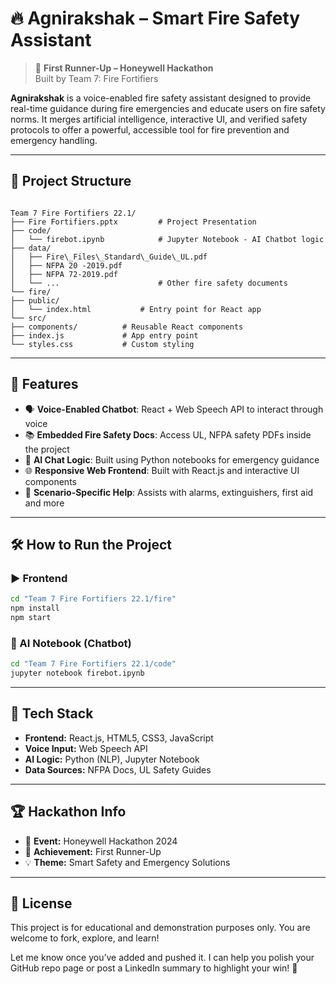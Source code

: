 
# 🔥 Agnirakshak – Smart Fire Safety Assistant

> 🥈 **First Runner-Up – Honeywell Hackathon**  
> Built by Team 7: Fire Fortifiers

**Agnirakshak** is a voice-enabled fire safety assistant designed to provide real-time guidance during fire emergencies and educate users on fire safety norms. It merges artificial intelligence, interactive UI, and verified safety protocols to offer a powerful, accessible tool for fire prevention and emergency handling.

---

## 📁 Project Structure

```

Team 7 Fire Fortifiers 22.1/
├── Fire Fortifiers.pptx         # Project Presentation
├── code/
│   └── firebot.ipynb            # Jupyter Notebook - AI Chatbot logic
├── data/
│   ├── Fire\_Files\_Standard\_Guide\_UL.pdf
│   ├── NFPA 20 -2019.pdf
│   ├── NFPA 72-2019.pdf
│   └── ...                      # Other fire safety documents
└── fire/
├── public/
│   └── index.html           # Entry point for React app
└── src/
├── components/          # Reusable React components
├── index.js             # App entry point
└── styles.css           # Custom styling

````

---

## 🚀 Features

- 🗣️ **Voice-Enabled Chatbot**: React + Web Speech API to interact through voice
- 📚 **Embedded Fire Safety Docs**: Access UL, NFPA safety PDFs inside the project
- 🧠 **AI Chat Logic**: Built using Python notebooks for emergency guidance
- 🌐 **Responsive Web Frontend**: Built with React.js and interactive UI components
- 🧯 **Scenario-Specific Help**: Assists with alarms, extinguishers, first aid and more

---

## 🛠️ How to Run the Project

### ▶️ Frontend
```bash
cd "Team 7 Fire Fortifiers 22.1/fire"
npm install
npm start
````

### 📓 AI Notebook (Chatbot)

```bash
cd "Team 7 Fire Fortifiers 22.1/code"
jupyter notebook firebot.ipynb
```

---

## 🧪 Tech Stack

* **Frontend:** React.js, HTML5, CSS3, JavaScript
* **Voice Input:** Web Speech API
* **AI Logic:** Python (NLP), Jupyter Notebook
* **Data Sources:** NFPA Docs, UL Safety Guides

---

## 🏆 Hackathon Info

* 🎯 **Event:** Honeywell Hackathon 2024
* 🥈 **Achievement:** First Runner-Up
* 💡 **Theme:** Smart Safety and Emergency Solutions
---

## 📄 License

This project is for educational and demonstration purposes only.
You are welcome to fork, explore, and learn!

Let me know once you’ve added and pushed it. I can help you polish your GitHub repo page or post a LinkedIn summary to highlight your win! 🌟
```
